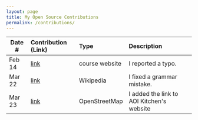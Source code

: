 ```yaml
---
layout: page
title: My Open Source Contributions
permalink: /contributions/
---
```


<!--
Type of the contribution should be "Wikipedia edit", "OpenStreet Map feature", "Documentation", "Course website", "Blog",
"Browser Add-on", etc.

The description should include a brief summary of what you did.

The link should bring us to a public page that shows your contribution. 

Replace the first row with your own contribution. 

-->





| Date #       | Contribution (Link)  | Type  | Description |
|---|:---|:---|:---|
| Feb 14   | [link](https://github.com/joannakl/ossd/issues/6) | course website    |   I reported a typo.    |
| Mar 22   | [link](https://en.wikipedia.org/w/index.php?title=Dogs_of_War_(1989_video_game)&oldid=1078747084)    |  Wikipedia   |  I fixed a grammar mistake.    |
| Mar 23   | [link](https://www.openstreetmap.org/changeset/118843043#map=19/40.72687/-73.98754)    |    OpenStreetMap |  I added the link to AOI Kitchen's website  |
